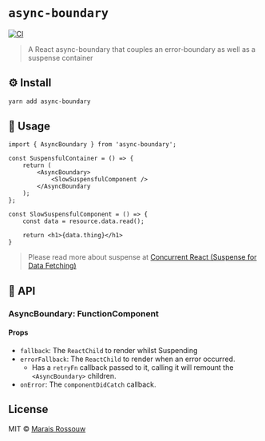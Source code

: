 # `async-boundary`

[![CI](https://img.shields.io/github/workflow/status/maraisr/async-boundary/CI/main)](https://github.com/maraisr/async-boundary/actions?query=workflow:CI+branch:main)

> A React async-boundary that couples an error-boundary as well as a suspense
> container

## ⚙️ Install

```sh
yarn add async-boundary
```

## 🚀 Usage

```tsx
import { AsyncBoundary } from 'async-boundary';

const SuspensfulContainer = () => {
	return (
		<AsyncBoundary>
			<SlowSuspensfulComponent />
		</AsyncBoundary
	);
};

const SlowSuspensfulComponent = () => {
	const data = resource.data.read();

	return <h1>{data.thing}</h1>
}
```

> Please read more about suspense at
> [Concurrent React (Suspense for Data Fetching)](https://reactjs.org/docs/concurrent-mode-suspense.html)

## 🔎 API

### AsyncBoundary: FunctionComponent<Props>

#### Props

-   `fallback`: The `ReactChild` to render whilst Suspending
-   `errorFallback`: The `ReactChild` to render when an error occurred.
    -   Has a `retryFn` callback passed to it, calling it will remount the
        `<AsyncBoundary>` children.
-   `onError`: The `componentDidCatch` callback.

## License

MIT © [Marais Rossouw](https://marais.io)
